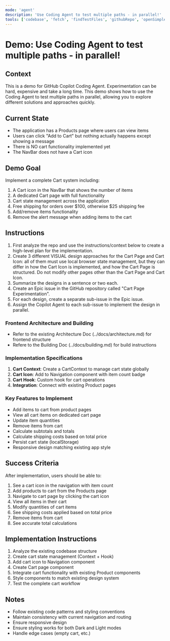 ```yaml
---
mode: 'agent'
description: 'Use Coding Agent to test multiple paths - in parallel!'
tools: ['codebase', 'fetch', 'findTestFiles', 'githubRepo', 'openSimpleBrowser', 'problems', 'search', 'searchResults', 'usages', 'add_sub_issue', 'assign_copilot_to_issue', 'create_issue', 'get_issue', 'list_issues', 'list_sub_issues', 'search_issues', 'update_issue', 'github']
---
```


# Demo: Use Coding Agent to test multiple paths - in parallel!

## Context
This is a demo for GitHub Copilot Coding Agent. Experimentation can be hard, expensive and take a long time. This demo shows how to use the Coding Agent to test multiple paths in parallel, allowing you to explore different solutions and approaches quickly.

## Current State
- The application has a Products page where users can view items
- Users can click "Add to Cart" but nothing actually happens except showing a message
- There is NO cart functionality implemented yet
- The NavBar does not have a Cart icon

## Demo Goal
Implement a complete Cart system including:
1. A Cart icon in the NavBar that shows the number of items
2. A dedicated Cart page with full functionality
3. Cart state management across the application
4. Free shipping for orders over $100, otherwise $25 shipping fee
5. Add/remove items functionality
6. Remove the alert message when adding items to the cart

## Instructions
1. First analyze the repo and use the instructions/context below to create a high-level plan for the implementation.
2. Create 3 different VISUAL design approaches for the Cart Page and Cart Icon: all of them must use local browser state management, but they can differ in how the Cart Icon is implemented, and how the Cart Page is structured. Do not modify other pages other than the Cart Page and Cart Icon.
3. Summarize the designs in a sentence or two each.
4. Create an Epic issue in the GitHub repository called "Cart Page Experimentation".
5. For each design, create a separate sub-issue in the Epic issue.
6. Assign the Copilot Agent to each sub-issue to implement the design in parallel.

### Frontend Architecture and Building
- Refer to the existing Architecture Doc (../docs/architecture.md) for frontend structure
- Refere to the Building Doc (../docs/building.md) for build instructions

### Implementation Specifications
1. **Cart Context**: Create a CartContext to manage cart state globally
2. **Cart Icon**: Add to Navigation component with item count badge
3. **Cart Hook**: Custom hook for cart operations
4. **Integration**: Connect with existing Product pages

### Key Features to Implement
- Add items to cart from product pages
- View all cart items on dedicated cart page
- Update item quantities
- Remove items from cart
- Calculate subtotals and totals
- Calculate shipping costs based on total price
- Persist cart state (localStorage)
- Responsive design matching existing app style

## Success Criteria
After implementation, users should be able to:
1. See a cart icon in the navigation with item count
2. Add products to cart from the Products page
3. Navigate to cart page by clicking the cart icon
4. View all items in their cart
5. Modify quantities of cart items
6. See shipping costs applied based on total price
7. Remove items from cart
8. See accurate total calculations

## Implementation Instructions
1. Analyze the existing codebase structure
2. Create cart state management (Context + Hook)
3. Add cart icon to Navigation component
4. Create Cart page component
5. Integrate cart functionality with existing Product components
6. Style components to match existing design system
7. Test the complete cart workflow

## Notes
- Follow existing code patterns and styling conventions
- Maintain consistency with current navigation and routing
- Ensure responsive design
- Ensure styling works for both Dark and Light modes
- Handle edge cases (empty cart, etc.)